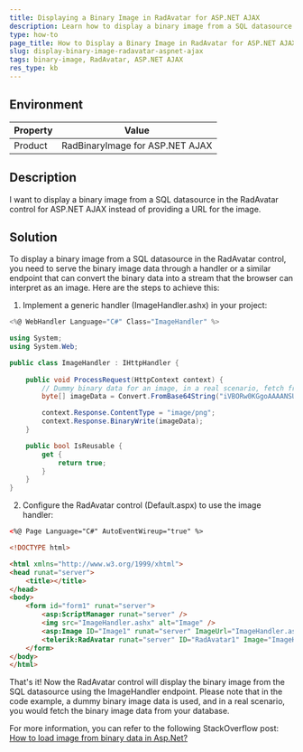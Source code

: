 ```yaml
---
title: Displaying a Binary Image in RadAvatar for ASP.NET AJAX
description: Learn how to display a binary image from a SQL datasource in the RadAvatar control for ASP.NET AJAX.
type: how-to
page_title: How to Display a Binary Image in RadAvatar for ASP.NET AJAX
slug: display-binary-image-radavatar-aspnet-ajax
tags: binary-image, RadAvatar, ASP.NET AJAX
res_type: kb
---
```


## Environment
| Property | Value |
|----------|-------|
| Product | RadBinaryImage for ASP.NET AJAX |

## Description
I want to display a binary image from a SQL datasource in the RadAvatar control for ASP.NET AJAX instead of providing a URL for the image.

## Solution
To display a binary image from a SQL datasource in the RadAvatar control, you need to serve the binary image data through a handler or a similar endpoint that can convert the binary data into a stream that the browser can interpret as an image. Here are the steps to achieve this:

1. Implement a generic handler (ImageHandler.ashx) in your project:

```csharp
<%@ WebHandler Language="C#" Class="ImageHandler" %>

using System;
using System.Web;

public class ImageHandler : IHttpHandler {
    
    public void ProcessRequest(HttpContext context) {
        // Dummy binary data for an image, in a real scenario, fetch from your database
        byte[] imageData = Convert.FromBase64String("iVBORw0KGgoAAAANSUhEUgAAAGQAAABkCAYAAABw4pVUAAAB40lEQVR4nO2T21EEMQwEr8g/DeI8PigVLMXB+qkZuTsBS2714wEAAAAAAAAAMJ3n++OZPcMM3rIHgCslhEQdFSopIaQS9kJ+VuFeib2QalgLeVWDcyXWQipiK+S/ClwrsRVSFUshd6/fsRJLIZWxE9J69W6V2AmpjpWQ3mt3qsRKyAnYCBm9cpdKbIScgoWQWdftUImFkJOQFzL7qtUrkRdyGtJCVl2zciXSQk5EVsjqK1atRFbIqUgK2XW9ipVICjkZOSG7r1atEjkhpyMlJOtalSqREgJCQrKvNPv9QEYIfCIhROU6FeaQEAJfpAtRuMrvZM+TLgSupArJvsZXZM5FIWKk\r\n"); // A small orange triangle

        context.Response.ContentType = "image/png";
        context.Response.BinaryWrite(imageData);
    }

    public bool IsReusable {
        get {
            return true;
        }
    }
}
```

2. Configure the RadAvatar control (Default.aspx) to use the image handler:

```html
<%@ Page Language="C#" AutoEventWireup="true" %>

<!DOCTYPE html>

<html xmlns="http://www.w3.org/1999/xhtml">
<head runat="server">
    <title></title>
</head>
<body>
    <form id="form1" runat="server">
        <asp:ScriptManager runat="server" />
        <img src="ImageHandler.ashx" alt="Image" />
        <asp:Image ID="Image1" runat="server" ImageUrl="ImageHandler.ashx" />
        <telerik:RadAvatar runat="server" ID="RadAvatar1" Image="ImageHandler.ashx" Type="Image"></telerik:RadAvatar>
    </form>
</body>
</html>
```

That's it! Now the RadAvatar control will display the binary image from the SQL datasource using the ImageHandler endpoint. Please note that in the code example, a dummy binary image data is used, and in a real scenario, you would fetch the binary image data from your database.

For more information, you can refer to the following StackOverflow post: [How to load image from binary data in Asp.Net?](https://stackoverflow.com/questions/4425951/how-to-load-image-from-binary-data-in-asp-net)
